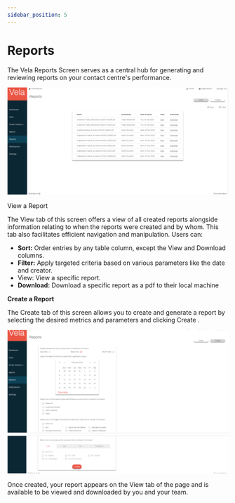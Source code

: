 ```yaml
---
sidebar_position: 5
---
```


# Reports

The Vela Reports Screen serves as a central hub for generating and reviewing reports on your 
contact centre's performance.

![alt text](image-8t.png)

View a Report

The View tab of this screen offers a view of all created reports alongside information relating to
when the reports were created and by whom. This tab also facilitates efficient navigation and
manipulation. Users can:

- **Sort:** Order entries by any table column, except the View and Download columns. 
- **Filter:** Apply targeted criteria based on various parameters like the date and creator. 
- View: View a specific report. 
- **Download:** Download a specific report as a pdf to their local machine


**Create a Report**

The Create tab of this screen allows you to create and generate a report by selecting the desired
metrics and parameters and clicking Create .

![alt text](image-9t.png)

Once created, your report appears on the View tab of the page and is available to be viewed and downloaded by you and your team.
